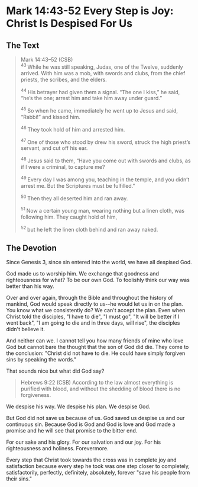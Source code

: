 # Mark 14:43-52 Every Step is Joy: Christ Is Despised For Us

## The Text

>Mark 14:43–52 (CSB)  
><sup> 43 </sup> While he was still speaking, Judas, one of the Twelve, suddenly arrived. With him was a mob, with swords and clubs, from the chief priests, the scribes, and the elders. 
>
><sup> 44 </sup> His betrayer had given them a signal. “The one I kiss,” he said, “he’s the one; arrest him and take him away under guard.” 
>
><sup> 45 </sup> So when he came, immediately he went up to Jesus and said, “Rabbi!” and kissed him. 
>
><sup> 46 </sup> They took hold of him and arrested him. 
>
><sup> 47 </sup> One of those who stood by drew his sword, struck the high priest’s servant, and cut off his ear. 
>
><sup> 48 </sup> Jesus said to them, “Have you come out with swords and clubs, as if I were a criminal, to capture me? 
>
><sup> 49 </sup> Every day I was among you, teaching in the temple, and you didn’t arrest me. But the Scriptures must be fulfilled.” 
>
><sup> 50 </sup> Then they all deserted him and ran away. 
>
><sup> 51 </sup> Now a certain young man, wearing nothing but a linen cloth, was following him. They caught hold of him, 
>
><sup> 52 </sup> but he left the linen cloth behind and ran away naked.

## The Devotion

Since Genesis 3, since sin entered into the world, we have all despised God.

God made us to worship him. We exchange that goodness and righteousness for what? To be our own God. To foolishly think our way was better than his way.

Over and over again, through the Bible and throughout the history of mankind, God would speak directly to us--he would let us in on the plan. You know what we consistently do? We can't accept the plan. Even when Christ told the disciples, "I have to die", "I must go", "It will be better if I went back", "I am going to die and in three days, will rise", the disciples didn't believe it.

And neither can we. I cannot tell you how many friends of mine who love God but cannot bare the thought that the son of God did die. They come to the conclusion: "Christ did not have to die. He could have simply forgiven sins by speaking the words."

That sounds nice but what did God say?

>Hebrews 9:22 (CSB) According to the law almost everything is purified with blood, and without the shedding of blood there is no forgiveness.

We despise his way. We despise his plan. We despise God.

But God did not save us because of us. God saved us despise us and our continuous sin. Because God is God and God is love and God made a promise and he will see that promise to the bitter end.

For our sake and his glory. For our salvation and our joy. For his righteousness and holiness. Forevermore.

Every step that Christ took towards the cross was in complete joy and satisfaction because every step he took was one step closer to completely, satisfactorily, perfectly, definitely, absolutely, forever "save his people from their sins."

